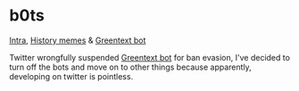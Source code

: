 # b0ts
<a href = "https://twitter.com/0xIntra">Intra</a>, <a href = "https://twitter.com/ThomasPepeson"> History memes</a> & <a href = "https://twitter.com/LeGreentext"> Greentext bot</a>

Twitter wrongfully suspended <a href = "https://twitter.com/LeGreentext"> Greentext bot</a> for ban evasion,
I've decided to turn off the bots and move on to other things because apparently, developing on twitter is pointless.

